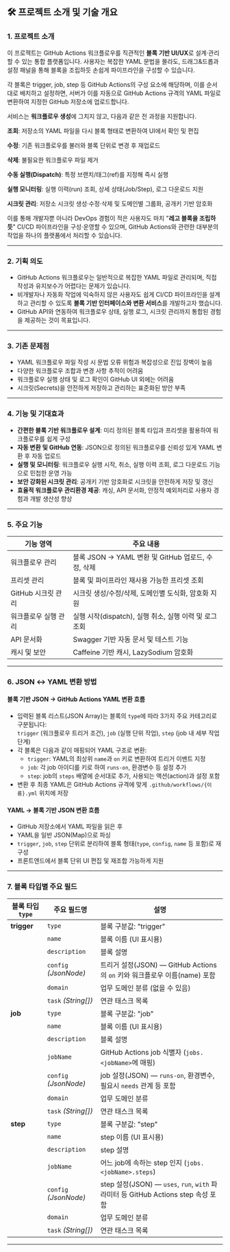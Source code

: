 ## 🛠️ 프로젝트 소개 및 기술 개요

### 1. 프로젝트 소개  
이 프로젝트는 GitHub Actions 워크플로우를 직관적인 **블록 기반 UI/UX**로 설계·관리할 수 있는 통합 플랫폼입니다.
사용자는 복잡한 YAML 문법을 몰라도, 드래그&드롭과 설정 패널을 통해 블록을 조립하듯 손쉽게 파이프라인을 구성할 수 있습니다.

각 블록은 trigger, job, step 등 GitHub Actions의 구성 요소에 해당하며,
이를 순서대로 배치하고 설정하면, 서버가 이를 자동으로 GitHub Actions 규격의 YAML 파일로 변환하여
지정한 GitHub 저장소에 업로드합니다.

서비스는 **워크플로우 생성**에 그치지 않고, 다음과 같은 전 과정을 지원합니다.

**조회**: 저장소의 YAML 파일을 다시 블록 형태로 변환하여 UI에서 확인 및 편집

**수정**: 기존 워크플로우를 불러와 블록 단위로 변경 후 재업로드

**삭제**: 불필요한 워크플로우 파일 제거

**수동 실행(Dispatch)**: 특정 브랜치/태그(ref)를 지정해 즉시 실행

**실행 모니터링**: 실행 이력(run) 조회, 상세 상태(Job/Step), 로그 다운로드 지원

**시크릿 관리**: 저장소 시크릿 생성·수정·삭제 및 도메인별 그룹화, 공개키 기반 암호화

이를 통해 개발자뿐 아니라 DevOps 경험이 적은 사용자도 마치 "**레고 블록을 조립하듯**" CI/CD 파이프라인을 구성·운영할 수 있으며,
GitHub Actions와 관련한 대부분의 작업을 하나의 플랫폼에서 처리할 수 있습니다.

***

### 2. 기획 의도  
- GitHub Actions 워크플로우는 일반적으로 복잡한 YAML 파일로 관리되며, 직접 작성과 유지보수가 어렵다는 문제가 있습니다.  
- 비개발자나 자동화 작업에 익숙하지 않은 사용자도 쉽게 CI/CD 파이프라인을 설계하고 관리할 수 있도록 **블록 기반 인터페이스와 변환 서비스**를 개발하고자 했습니다.  
- GitHub API와 연동하여 워크플로우 상태, 실행 로그, 시크릿 관리까지 통합된 경험을 제공하는 것이 목표입니다.

***

### 3. 기존 문제점  
- YAML 워크플로우 파일 작성 시 문법 오류 위험과 복잡성으로 진입 장벽이 높음  
- 다양한 워크플로우 조합과 변경 사항 추적이 어려움  
- 워크플로우 실행 상태 및 로그 확인이 GitHub UI 외에는 어려움  
- 시크릿(Secrets)을 안전하게 저장하고 관리하는 표준화된 방안 부족

***

### 4. 기능 및 기대효과  
- **간편한 블록 기반 워크플로우 설계**: 미리 정의된 블록 타입과 프리셋을 활용하여 워크플로우를 쉽게 구성  
- **자동 변환 및 GitHub 연동**: JSON으로 정의된 워크플로우를 신뢰성 있게 YAML 변환 후 자동 업로드  
- **실행 및 모니터링**: 워크플로우 실행 시작, 취소, 실행 이력 조회, 로그 다운로드 기능으로 민첩한 운영 가능  
- **보안 강화된 시크릿 관리**: 공개키 기반 암호화로 시크릿을 안전하게 저장 및 갱신  
- **효율적 워크플로우 관리환경 제공**: 캐싱, API 문서화, 안정적 예외처리로 사용자 경험과 개발 생산성 향상  

***

### 5. 주요 기능

| 기능 영역          | 주요 내용                                     |
|------------------|--------------------------------------------|
| 워크플로우 관리     | 블록 JSON → YAML 변환 및 GitHub 업로드, 수정, 삭제 |
| 프리셋 관리        | 블록 및 파이프라인 재사용 가능한 프리셋 조회          |
| GitHub 시크릿 관리 | 시크릿 생성/수정/삭제, 도메인별 도식화, 암호화 지원    |
| 워크플로우 실행 관리 | 실행 시작(dispatch), 실행 취소, 실행 이력 및 로그 조회    |
| API 문서화        | Swagger 기반 자동 문서 및 테스트 기능            |
| 캐시 및 보안       | Caffeine 기반 캐시, LazySodium 암호화             |

***

### 6. JSON ↔ YAML 변환 방법

#### 블록 기반 JSON → GitHub Actions YAML 변환 흐름
- 입력된 블록 리스트(JSON Array)는 블록의 `type`에 따라 3가지 주요 카테고리로 구분됩니다:  
  `trigger` (워크플로우 트리거 조건), `job` (실행 단위 작업), `step` (job 내 세부 작업 단계)
- 각 블록은 다음과 같이 매핑되어 YAML 구조로 변환:
  - `trigger`: YAML의 최상위 `name`과 `on` 키로 변환하여 트리거 이벤트 지정  
  - `job`: 각 job 아이디를 키로 하여 `runs-on`, 환경변수 등 설정 추가  
  - `step`: job의 `steps` 배열에 순서대로 추가, 사용되는 액션(action)과 설정 포함  
- 변환 후 최종 YAML은 GitHub Actions 규격에 맞게 `.github/workflows/{이름}.yml` 위치에 저장

#### YAML → 블록 기반 JSON 변환 흐름
- GitHub 저장소에서 YAML 파일을 읽은 후  
- YAML을 일반 JSON(Map)으로 파싱  
- `trigger`, `job`, `step` 단위로 분리하여 블록 형태(`type`, `config`, `name` 등 포함)로 재구성  
- 프론트엔드에서 블록 단위 UI 편집 및 재조합 가능하게 지원

***

### 7. 블록 타입별 주요 필드
| 블록 타입 `type` | 주요 필드명 | 설명 |
|------------------|-------------|------|
| **trigger** | `type` | 블록 구분값: "trigger" |
|  | `name` | 블록 이름 (UI 표시용) |
|  | `description` | 블록 설명 |
|  | `config` _(JsonNode)_ | 트리거 설정(JSON) — GitHub Actions의 `on` 키와 워크플로우 이름(name) 포함 |
|  | `domain` | 업무 도메인 분류 (없을 수 있음) |
|  | `task` _(String[])_ | 연관 태스크 목록 |
| **job** | `type` | 블록 구분값: "job" |
|  | `name` | 블록 이름 (UI 표시용) |
|  | `description` | 블록 설명 |
|  | `jobName` | GitHub Actions job 식별자 (`jobs.<jobName>`에 매핑) |
|  | `config` _(JsonNode)_ | job 설정(JSON) — `runs-on`, 환경변수, 필요시 `needs` 관계 등 포함 |
|  | `domain` | 업무 도메인 분류 |
|  | `task` _(String[])_ | 연관 태스크 목록 |
| **step** | `type` | 블록 구분값: "step" |
|  | `name` | step 이름 (UI 표시용) |
|  | `description` | step 설명 |
|  | `jobName` | 어느 job에 속하는 step 인지 (`jobs.<jobName>.steps`) |
|  | `config` _(JsonNode)_ | step 설정(JSON) — `uses`, `run`, `with` 파라미터 등 GitHub Actions step 속성 포함 |
|  | `domain` | 업무 도메인 분류 |
|  | `task` _(String[])_ | 연관 태스크 목록 |

***
